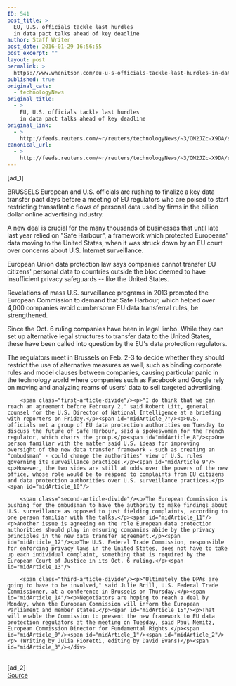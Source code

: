 ```yaml
---
ID: 541
post_title: >
  EU, U.S. officials tackle last hurdles
  in data pact talks ahead of key deadline
author: Staff Writer
post_date: 2016-01-29 16:56:55
post_excerpt: ""
layout: post
permalink: >
  https://www.whenitson.com/eu-u-s-officials-tackle-last-hurdles-in-data-pact-talks-ahead-of-key-deadline/
published: true
original_cats:
  - technologyNews
original_title:
  - >
    EU, U.S. officials tackle last hurdles
    in data pact talks ahead of key deadline
original_link:
  - >
    http://feeds.reuters.com/~r/reuters/technologyNews/~3/OM2JZc-X9DA/story01.htm
canonical_url:
  - >
    http://feeds.reuters.com/~r/reuters/technologyNews/~3/OM2JZc-X9DA/story01.htm
---
```

 [ad_1]
<br><div id="articleText">
<span id="midArticle_start"/>

<span id="midArticle_0"/><span class="focusParagraph" readability="4"><p><span class="articleLocation">BRUSSELS</span> European and U.S. officials are rushing to finalize a key data transfer pact days before a meeting of EU regulators who are poised to start restricting transatlantic flows of personal data used by firms in the billion dollar online advertising industry.</p></span><span id="midArticle_1"/><p>A new deal is crucial for the many thousands of businesses that until late last year relied on "Safe Harbour", a framework which protected Europeans' data moving to the United States, when it was struck down by an EU court over concerns about U.S. Internet surveillance.</p><span id="midArticle_2"/><p>European Union data protection law says companies cannot transfer EU citizens' personal data to countries outside the bloc deemed to have insufficient privacy safeguards -- like the United States.</p><span id="midArticle_3"/><p>Revelations of mass U.S. surveillance programs in 2013 prompted the European Commission to demand that Safe Harbour, which helped over 4,000 companies avoid cumbersome EU data transferral rules, be strengthened.</p><span id="midArticle_4"/><p>Since the Oct. 6 ruling companies have been in legal limbo. While they can set up alternative legal structures to transfer data to the United States, these have been called into question by the EU's data protection regulators.</p><span id="midArticle_5"/><p>The regulators meet in Brussels on Feb. 2-3 to decide whether they should restrict the use of alternative measures as well, such as binding corporate rules and model clauses between companies, causing particular panic in the technology world where companies such as Facebook and Google rely on moving and analyzing reams of users' data to sell targeted advertising.</p><span id="midArticle_6"/>
        
        <span class="first-article-divide"/><p>"I do think that we can reach an agreement before February 2," said Robert Litt, general counsel for the U.S. Director of National Intelligence at a briefing with reporters on Friday.</p><span id="midArticle_7"/><p>U.S. officials met a group of EU data protection authorities on Tuesday to discuss the future of Safe Harbour, said a spokeswoman for the French regulator, which chairs the group.</p><span id="midArticle_8"/><p>One person familiar with the matter said U.S. ideas for improving oversight of the new data transfer framework - such as creating an "ombudsman" - could change the authorities' view of U.S. rules governing its surveillance practices.</p><span id="midArticle_9"/><p>However, the two sides are still at odds over the powers of the new office, whose role would be to respond to complaints from EU citizens and data protection authorities over U.S. surveillance practices.</p><span id="midArticle_10"/>
        
        <span class="second-article-divide"/><p>The European Commission is pushing for the ombudsman to have the authority to make findings about U.S. surveillance as opposed to just fielding complaints, according to one person familiar with the talks.</p><span id="midArticle_11"/><p>Another issue is agreeing on the role European data protection authorities should play in ensuring companies abide by the privacy principles in the new data transfer agreement.</p><span id="midArticle_12"/><p>The U.S. Federal Trade Commission, responsible for enforcing privacy laws in the United States, does not have to take up each individual complaint, something that is required by the European Court of Justice in its Oct. 6 ruling.</p><span id="midArticle_13"/>
        
        <span class="third-article-divide"/><p>"Ultimately the DPAs are going to have to be involved," said Julie Brill, U.S. Federal Trade Commissioner, at a conference in Brussels on Thursday.</p><span id="midArticle_14"/><p>Negotiators are hoping to reach a deal by Monday, when the European Commission will inform the European Parliament and member states.</p><span id="midArticle_15"/><p>That will enable the Commission to present the new framework to EU data protection regulators at the meeting on Tuesday, said Paul Nemitz, European Commission Director for Fundamental Rights.</p><span id="midArticle_0"/><span id="midArticle_1"/><span id="midArticle_2"/><p> (Writing by Julia Fioretti, editing by David Evans)</p><span id="midArticle_3"/></div>
<br>[ad_2]
<br><a href="http://feeds.reuters.com/~r/reuters/technologyNews/~3/OM2JZc-X9DA/story01.htm">Source </a>